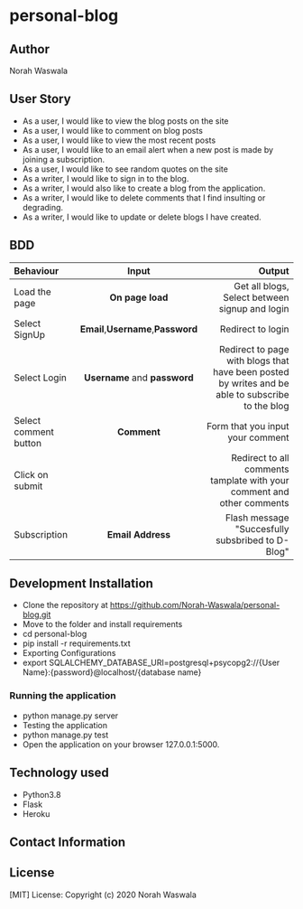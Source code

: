 # personal-blog
## Author
Norah Waswala
## User Story
* As a user, I would like to view the blog posts on the site
* As a user, I would like to comment on blog posts
* As a user, I would like to view the most recent posts
* As a user, I would like to an email alert when a new post is made by joining a subscription.
* As a user, I would like to see random quotes on the site
* As a writer, I would like to sign in to the blog.
* As a writer, I would also like to create a blog from the application.
* As a writer, I would like to delete comments that I find insulting or degrading.
* As a writer, I would like to update or delete blogs I have created.

## BDD
| Behaviour | Input | Output |
| :---------------- | :---------------: | ------------------: |
| Load the page | **On page load** | Get all blogs, Select between signup and login|
| Select SignUp| **Email**,**Username**,**Password** | Redirect to login|
| Select Login | **Username** and **password** | Redirect to page with blogs that have been posted by writes and be able to subscribe to the blog|
| Select comment button | **Comment** | Form that you input your comment|
| Click on submit |  | Redirect to all comments tamplate with your comment and other comments|
|Subscription | **Email Address**| Flash message "Succesfully subsbribed to D-Blog"|

## Development Installation
* Clone the repository at https://github.com/Norah-Waswala/personal-blog.git
* Move to the folder and install requirements
* cd personal-blog
* pip install -r requirements.txt
* Exporting Configurations
* export SQLALCHEMY_DATABASE_URI=postgresql+psycopg2://{User Name}:{password}@localhost/{database name}
### Running the application
* python manage.py server
* Testing the application
* python manage.py test
* Open the application on your browser 127.0.0.1:5000.

## Technology used
* Python3.8
* Flask
* Heroku
## Contact Information

## License
[MIT] License:
Copyright (c)  2020 Norah Waswala
